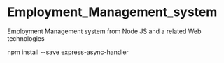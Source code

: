 # Employment_Management_system
Employment Management system from Node JS and a related Web technologies



npm install --save express-async-handler